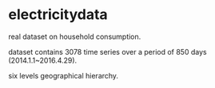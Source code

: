 # electricitydata

real dataset on household consumption. 

dataset contains 3078 time series over a period of 850 days (2014.1.1~2016.4.29).

six levels geographical hierarchy.
